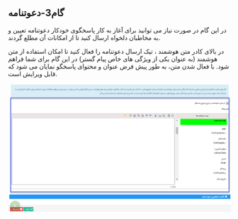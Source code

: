 ﻿## گام3-دعوتنامه

در این گام در صورت نیاز می توانید برای آغاز به کار پاسخگوی خودکار دعوتنامه تعیین و به مخاطبان دلخواه ارسال کنید تا از امکانات آن مطلع گردند.

در بالای کادر متن هوشمند ، تیک ارسال دعوتنامه را فعال کنید تا امکان استفاده از متن هوشمند (به عنوان یکی از ویژگی های خاص پیام گستر) در این گام برای شما فراهم شود. با فعال شدن متن، به طور پیش فرض عنوان و محتوای پاسخگو نمایان می شود که قابل ویرایش است.

![](advertising-sendingautoanswer-thirdstep.png)

